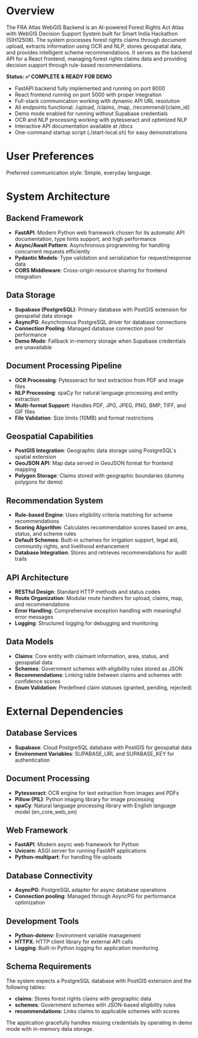 # Overview

The FRA Atlas WebGIS Backend is an AI-powered Forest Rights Act Atlas with WebGIS Decision Support System built for Smart India Hackathon (SIH12508). The system processes forest rights claims through document upload, extracts information using OCR and NLP, stores geospatial data, and provides intelligent scheme recommendations. It serves as the backend API for a React frontend, managing forest rights claims data and providing decision support through rule-based recommendations.

**Status: ✅ COMPLETE & READY FOR DEMO**
- FastAPI backend fully implemented and running on port 8000
- React frontend running on port 5000 with proper integration
- Full-stack communication working with dynamic API URL resolution  
- All endpoints functional: /upload, /claims, /map, /recommend/{claim_id}
- Demo mode enabled for running without Supabase credentials
- OCR and NLP processing working with pytesseract and optimized NLP
- Interactive API documentation available at /docs
- One-command startup script (./start-local.sh) for easy demonstrations

# User Preferences

Preferred communication style: Simple, everyday language.

# System Architecture

## Backend Framework
- **FastAPI**: Modern Python web framework chosen for its automatic API documentation, type hints support, and high performance
- **Async/Await Pattern**: Asynchronous programming for handling concurrent requests efficiently
- **Pydantic Models**: Type validation and serialization for request/response data
- **CORS Middleware**: Cross-origin resource sharing for frontend integration

## Data Storage
- **Supabase (PostgreSQL)**: Primary database with PostGIS extension for geospatial data storage
- **AsyncPG**: Asynchronous PostgreSQL driver for database connections
- **Connection Pooling**: Managed database connection pool for performance
- **Demo Mode**: Fallback in-memory storage when Supabase credentials are unavailable

## Document Processing Pipeline
- **OCR Processing**: Pytesseract for text extraction from PDF and image files
- **NLP Processing**: spaCy for natural language processing and entity extraction
- **Multi-format Support**: Handles PDF, JPG, JPEG, PNG, BMP, TIFF, and GIF files
- **File Validation**: Size limits (10MB) and format restrictions

## Geospatial Capabilities
- **PostGIS Integration**: Geographic data storage using PostgreSQL's spatial extension
- **GeoJSON API**: Map data served in GeoJSON format for frontend mapping
- **Polygon Storage**: Claims stored with geographic boundaries (dummy polygons for demo)

## Recommendation System
- **Rule-based Engine**: Uses eligibility criteria matching for scheme recommendations
- **Scoring Algorithm**: Calculates recommendation scores based on area, status, and scheme rules
- **Default Schemes**: Built-in schemes for irrigation support, legal aid, community rights, and livelihood enhancement
- **Database Integration**: Stores and retrieves recommendations for audit trails

## API Architecture
- **RESTful Design**: Standard HTTP methods and status codes
- **Route Organization**: Modular route handlers for upload, claims, map, and recommendations
- **Error Handling**: Comprehensive exception handling with meaningful error messages
- **Logging**: Structured logging for debugging and monitoring

## Data Models
- **Claims**: Core entity with claimant information, area, status, and geospatial data
- **Schemes**: Government schemes with eligibility rules stored as JSON
- **Recommendations**: Linking table between claims and schemes with confidence scores
- **Enum Validation**: Predefined claim statuses (granted, pending, rejected)

# External Dependencies

## Database Services
- **Supabase**: Cloud PostgreSQL database with PostGIS for geospatial data
- **Environment Variables**: SUPABASE_URL and SUPABASE_KEY for authentication

## Document Processing
- **Pytesseract**: OCR engine for text extraction from images and PDFs
- **Pillow (PIL)**: Python imaging library for image processing
- **spaCy**: Natural language processing library with English language model (en_core_web_sm)

## Web Framework
- **FastAPI**: Modern async web framework for Python
- **Uvicorn**: ASGI server for running FastAPI applications
- **Python-multipart**: For handling file uploads

## Database Connectivity
- **AsyncPG**: PostgreSQL adapter for async database operations
- **Connection pooling**: Managed through AsyncPG for performance optimization

## Development Tools
- **Python-dotenv**: Environment variable management
- **HTTPX**: HTTP client library for external API calls
- **Logging**: Built-in Python logging for application monitoring

## Schema Requirements
The system expects a PostgreSQL database with PostGIS extension and the following tables:
- **claims**: Stores forest rights claims with geographic data
- **schemes**: Government schemes with JSON-based eligibility rules  
- **recommendations**: Links claims to applicable schemes with scores

The application gracefully handles missing credentials by operating in demo mode with in-memory data storage.